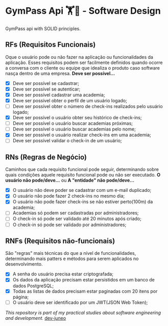 # GymPass Api 🏋️💪 - Software Design

GymPass api with SOLID principles.

## RFs (Requisitos Funcionais)

Oque o usuário pode ou não fazer na aplicação ou funcionalidades da aplicação. Esses requisitos podem
ser facilmente definidos quando ocorre a conversa com o cliente ou equipe que idealiza o produto caso
software nasça dentro de uma empresa. **Deve ser possível...**

- [x] Deve ser possível se cadastrar;
- [x] Deve ser possível se autenticar;
- [x] Deve ser possível cadastrar uma academia;
- [x] Deve ser possível obter o perfil de um usuário logado;
- [ ] Deve ser possível obter o número de check-ins realizados pelo usuário logado;
- [x] Deve ser possível o usuário obter seu histórico de check-ins;
- [ ] Deve ser possível o usuário buscar academias próximas;
- [ ] Deve ser possível o usuário buscar academias pelo nome;
- [x] Deve ser possível o usuário realizar check-ins em uma academia;
- [ ] Deve ser possível validar o check-in de um usuário;

## RNs (Regras de Negócio)

Caminhos que cada requisito funcional pode seguir, determinando sobre quais condições aquele
requisito funcional pode ou não ser executado. **O usuário não pode/deve...** ou **A "entidade" não pode/deve...**

- [x] O usuário não deve poder se cadastrar com um e-mail duplicado;
- [x] O usuário não pode fazer 2 check-ins no mesmo dia;
- [x] O usuário não pode fazer check-ins se não estiver perto(100m) da academia;
- [ ] Academias só podem ser cadastradas por administradores;
- [ ] O check-in só pode ser validado até 20 minutos após criado;
- [ ] O check-in só pode ser validado por administradores;

## RNFs (Requisitos não-funcionais)

São "regras" mais técnicas do que a nível de funcionalidades, determinando mais patters e métodos
para serem aplicados no desenvolvimento.

- [x] A senha do usuário precisa estar criptografada;
- [x] Os dados da aplicação precisam estar persistidos em um banco de dados PostgreSQL;
- [x] Todas as listas de dados precisam estar paginadas com 20 itens por página;
- [ ] O usuário deve ser identificado por um JWT(JSON Web Token);

_This repository is part of my practical studies about software engineering and development._
[dev-juneo](https://github.com/adairjuneoaf)
